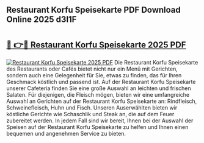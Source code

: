 ## Restaurant Korfu Speisekarte PDF Download Online 2025 d3I1F

# <h2><a href="http://gccivf.nevu.top/?p=Restaurant+Korfu+Speisekarte">🔗 👉🔴 Restaurant Korfu Speisekarte 2025 PDF</a></h2>

[![Restaurant Korfu Speisekarte 2025 PDF](https://i.imgur.com/dBaPXMq.png)](http://gccivf.nevu.top/?p=Restaurant+Korfu+Speisekarte)
Die Restaurant Korfu Speisekarte des Restaurants oder Cafés bietet nicht nur ein Menü mit Gerichten, sondern auch eine Gelegenheit für Sie, etwas zu finden, das für Ihren Geschmack köstlich und passend ist. Auf der Restaurant Korfu Speisekarte unserer Cafeteria finden Sie eine große Auswahl an leichten und frischen Salaten. Für diejenigen, die Fleisch mögen, bieten wir eine umfangreiche Auswahl an Gerichten auf der Restaurant Korfu Speisekarte an: Rindfleisch, Schweinefleisch, Huhn und Fisch. Unseren Auserwählten bieten wir köstliche Gerichte wie Schaschlik und Steak an, die auf dem Feuer zubereitet werden. In jedem Fall sind wir bereit, Ihnen bei der Auswahl der Speisen auf der Restaurant Korfu Speisekarte zu helfen und Ihnen einen bequemen und angenehmen Service zu bieten.
